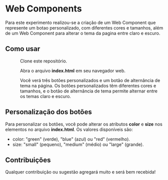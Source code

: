 # Web Components
<p>Para este experimento realizou-se a criação de um Web Component que represente um botao personalizado, com diferentes cores e tamanhos, além de um Web Component para alterar o tema da pagina entre claro e escuro.</p>

## Como usar
<ul>
  <ol>Clone este repositório.</ol>
  <ol>Abra o arquivo <b>index.html</b> em seu navegador web.</ol>
  <ol>Você verá três botões personalizados e um botão de alternância de tema na página. Os botões personalizados têm diferentes cores e tamanhos, e o botão de alternância de tema permite alternar entre os temas claro e escuro.</ol>
</ul>

## Personalização dos botões
<p>Para personalizar os botões, você pode alterar os atributos <b>color</b> e <b>size</b> nos elementos <pw-button> no arquivo <b>index.html</b>. Os valores disponíveis são:</p>
<ul>
  <li>color: "green" (verde), "blue" (azul) ou "red" (vermelho).</li>
  <li>size: "small" (pequeno), "medium" (médio) ou "large" (grande).</li>
</ul>

## Contribuições
<p>Qualquer contribuição ou sugestão agregará muito e será bem recebida!</p>
